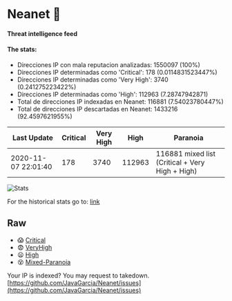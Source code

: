 # Neanet :hocho:
#### Threat intelligence feed
#### The stats:

- Direcciones IP con mala reputacion analizadas: 1550097 (100%)
- Direcciones IP determinadas como 'Critical':  178 (0.0114831523447%)
- Direcciones IP determinadas como 'Very High':  3740 (0.241275223422%)
- Direcciones IP determinadas como 'High':  112963 (7.28747942871)
- Total de direcciones IP indexadas en Neanet:  116881 (7.54023780447%)
- Total de direcciones IP descartadas en Neanet:  1433216 (92.4597621955%)

| Last Update | Critical | Very High | High | Paranoia |
| --- | --- | --- | --- | --- |
| 2020-11-07 22:01:40 | 178 | 3740 | 112963 | 116881 mixed list (Critical + Very High + High)|

![Stats](https://docs.google.com/spreadsheets/d/e/2PACX-1vSnaNMIXVabIpDJjufMlzH7poXnshF3mgd8Is1g9ytUEzVsP5my4Trn8f-xkoLLQ38xpL3HtmUexLo6/pubchart?oid=501124687&format=image)

For the historical stats go to: [link](/stats.csv)
## Raw
- :scream: [Critical](https://raw.githubusercontent.com/JavaGarcia/Neanet/master/blacklists/neanet_critical.txt)
- :fearful: [VeryHigh](https://raw.githubusercontent.com/JavaGarcia/Neanet/master/blacklists/neanet_veryHigh.txtt)
- :frowning: [High](https://raw.githubusercontent.com/JavaGarcia/Neanet/master/blacklists/neanet_high.txt)
- :dizzy_face: [Mixed-Paranoia](https://raw.githubusercontent.com/JavaGarcia/Neanet/master/blacklists/neanet_all.txt)


Your IP is indexed? You may request to takedown. [https://github.com/JavaGarcia/Neanet/issues](https://github.com/JavaGarcia/Neanet/issues)


























































































































































































































































































































































































































































































































































































































































































































































































































































































































































































































































































































































































































































































































































































































































































































































































































































































































































































































































































































































































































































